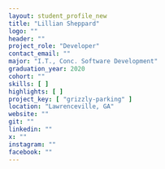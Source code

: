 ```yaml
---
layout: student_profile_new
title: "Lillian Sheppard"
logo: ""
header: ""
project_role: "Developer"
contact_email: ""
major: "I.T., Conc. Software Development"
graduation_year: 2020
cohort: ""
skills: [ ]
highlights: [ ]
project_key: [ "grizzly-parking" ]
location: "Lawrenceville, GA"
website: ""
git: ""
linkedin: ""
x: ""
instagram: ""
facebook: ""
---
```

